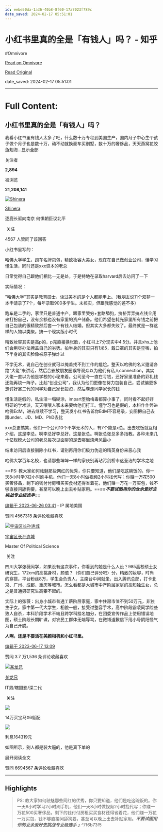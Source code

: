 ```yaml
---
id: eebe50da-1a36-40b8-8f60-17a7023f789c
date_saved: 2024-02-17 05:51:01
---
```


# 小红书里真的全是「有钱人」吗？ - 知乎
#Omnivore

[Read on Omnivore](https://omnivore.app/me/https-www-zhihu-com-question-284533347-answer-3087819693-18db6b0b6ba)

[Read Original](https://www.zhihu.com/question/284533347/answer/3087819693)

date_saved: 2024-02-17 05:51:01


--- 

# Full Content: 

## 小红书里真的全是「有钱人」吗？

我看小红书里有钱人太多了吧，什么数十万专程到美国生产，国内月子中心生个孩子做个月子也是数十万，动不动就换豪车买别墅，数十万的奢侈品，天天燕窝花胶鱼翅海…显示全部 ​

关注者

**2,894**

被浏览

**21,208,141**

[![Shinera](https://proxy-prod.omnivore-image-cache.app/0x0,sVxlXk5VuVzgFJaFIaCiA7WqS-7FXlai6XQojBvlLZwA/https://picx.zhimg.com/v2-24489d60e84b4906a37ad3e2d0014f69_l.jpg?source=2c26e567)](https://www.zhihu.com/people/yuan-yu-jia-56)

[Shinera](https://www.zhihu.com/people/yuan-yu-jia-56)

逐鹿长驱向南京 何惧朝臣议北平

​ 关注

4567 人赞同了该回答

小红书里写的：

哈佛大学学生，跑车名牌包包，精致妆容大美女，现在在自己做创业公司，懂学习懂生活，同时还是xxx资本的老总

日常觉得自己跟他们相比一无是处。于是特地在录取harvard后去访问了一下

实际情况：

"哈佛大学"其实是教育硕士，读过美本的是个人都能申上。（我朋友说11个双非一本申请录了7个，每年录取900多学生。未核实，但跟我感觉的差不多）

跑车是二手的，家里只是普通中产。跟家里哭穷+套路舔狗，挤挤弄弄搞点钱全用来打扮自己，没有余额也没有家里的资产储备。他们希望在耗光家里所有钱之前把自己包装的很精致然后套一个有钱人结婚。但其实大多都失败了。最终就是一群这样的人物以类聚，搞一个现实版小时代

精致妆容其实是高p的，p完直接换张脸，小红书上7分现实中4.5分。并且xhs上他们会用尽办法掩盖自己的劣势。拍半身的其实只有1米5，戴口罩的其实是歪嘴，拍下半身的其实脸像被原子弹炸过

不学无术，说自己在创业就可以掩盖找不到工作的尴尬。整天以哈佛的名义邀请各路“大佬”来讲话，然后合影放朋友圈误导观众以为他们有私人connection，其实大佬一直以为他是学校的小秘来着。公司至今一直在亏钱，还好家里准备的彩礼钱还能再烧一阵子。比起“创业公司”，我认为他们更像在努力包装自己，尝试骗更多想讨好富二代的同学劝自己家长投资，然后卷走同学家长的钱

懂生活是假的，私生活一塌糊涂，impart堕胎梅毒都算小事了，同时看不起好好科研的学术派，天天嚷嚷人家未来要给他们打工。懂学习也是假的，本科作作弊进哈佛EdM，进去继续不学习，整天发小红书告诉你EdM不容易录，妄图把自己去跟under、JD、MD、PhD去比

xxx总更搞笑，他们一个公司10个不学无术的人，有7个能是x总。出去吃饭就互相介绍，这是李总。啊李总好李总好。这是张总。啊张总张总多多指教。各种未来几十亿规模大公司的老总每次见面聊的是去哪里烧烤风最小

结束访问后直接删除小红书，请别再用你们极力伪造的精英身份来恶心我

哈佛大学百年名校，也请那些坤坤一样的家伙别再玷污剑桥市这圣洁的学术之地

==PS: 教大家如何祛魅那些网红的优秀，你只要知道，他们是吃这碗饭的。你一天8小时学习2小时刷手机，他们一天8小时做视频2小时找代写；你赚一万花500买奢侈品，剩下的钱付付房租买买食材还得省着花，他们赚一万花一万买包，钱不够直接问舔狗要，甚至可以晚上出去补贴家用。==**_==不要试图用你的业余爱好去挑战专业级选手==_**

[编辑于 2023-06-26 03:41](https://www.zhihu.com/question/284533347/answer/3087819693)・IP 属地美国

​赞同 4567​​318 条评论​收藏​喜欢

[![宇宙区长孙连城](https://proxy-prod.omnivore-image-cache.app/0x0,s-otTTt2EuJjknPHdS4ZtNTMqh7lTiGRnzsvTUQn8Kic/https://picx.zhimg.com/v2-e4a434460ba0fa178c23d914845fbae6_l.jpg?source=1def8aca)](https://www.zhihu.com/people/56-12-96-88)

[宇宙区长孙连城](https://www.zhihu.com/people/56-12-96-88)

Master Of Political Science

​ 关注

四川大学张薇同学，如果没有这次事件，你看到的她是什么人设？985高校硕士女研究生，172cm的高挑身材，颜值？（你们自己评分吧）分，精致的妆容，时尚的穿搭，平台粉丝8万，学生会负责人，主席台中间就坐，出入腾讯总部，打卡北京、广州、成都、重庆等城市。怎么看都是大城市中产阶层家庭的高知独生女，总之是普通男研究生高攀不起的。

实际上的张薇：出身小城市普通工薪阶层家庭，家中住房市值不到50万元，非独生子女，家中第一代大学生，相貌一般，接受过整容手术，高中阶段霸凌同学险些致人自杀，本科阶段学术不端且跨学科挂名加分，在团委宣传作品上使用错误地图，硕士阶段长期旷课，对农民工群体无端辱骂，在微博道歉信下用小号阴阳怪气为自己开脱。

**人啊，还是不要活在美颜相机和小红书里。**

[编辑于 2023-06-17 13:09](https://www.zhihu.com/question/284533347/answer/3075366936)

​赞同 3.7 万​​1,536 条评论​收藏​喜欢

[![某龙兄](https://proxy-prod.omnivore-image-cache.app/0x0,s9YbXJLmcifa8y81LuDvNQul49cWmFR6Brw6xh0c7H34/https://picx.zhimg.com/v2-062fd02eaaa2c6a334901d5b5d569685_l.jpg?source=1def8aca)](https://www.zhihu.com/people/mou-long-xiong)

[某龙兄](https://www.zhihu.com/people/mou-long-xiong)

IT男/瞎摄影/深二代

​ 关注

![](https://proxy-prod.omnivore-image-cache.app/690x4052,sisOuOMX1ioRFSaEclB1WBpMhPtlwgUrMsJ5hAkEmNxo/https://picx.zhimg.com/50/v2-d736d2a8eae6846f7b075c9c7336c5c8_720w.jpg?source=1def8aca)

14万买宝马X6低配

![](https://proxy-prod.omnivore-image-cache.app/2054x0,sMfVVXRLSqdyDSEXOzn_PcJw0D1P23i1_8FPw5PEKMIM/https://pic1.zhimg.com/50/v2-842b3792d58e11a102205546689ca18e_720w.jpg?source=1def8aca)

利息164319元

如图所示，别人都是装大逼的，他是真下单的

展开阅读全文​

​赞同 6694​​567 条评论​收藏​喜欢

---

## Highlights

> PS: 教大家如何祛魅那些网红的优秀，你只要知道，他们是吃这碗饭的。你一天8小时学习2小时刷手机，他们一天8小时做视频2小时找代写；你赚一万花500买奢侈品，剩下的钱付付房租买买食材还得省着花，他们赚一万花一万买包，钱不够直接问舔狗要，甚至可以晚上出去补贴家用。**_不要试图用你的业余爱好去挑战专业级选手_** [⤴️](https://omnivore.app/me/https-www-zhihu-com-question-284533347-answer-3087819693-18db6b0b6ba#7f6b73f5-47f2-4b62-b906-6e70c412a2d3)  ^7f6b73f5

